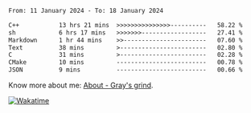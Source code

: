 <!--START_SECTION:waka-->

```txt
From: 11 January 2024 - To: 18 January 2024

C++           13 hrs 21 mins  >>>>>>>>>>>>>>>----------   58.22 %
sh            6 hrs 17 mins   >>>>>>>------------------   27.41 %
Markdown      1 hr 44 mins    >>-----------------------   07.60 %
Text          38 mins         >------------------------   02.80 %
C             31 mins         >------------------------   02.28 %
CMake         10 mins         -------------------------   00.78 %
JSON          9 mins          -------------------------   00.66 %
```

<!--END_SECTION:waka-->

<!-- [![grayxu's github stats](https://github-readme-stats.vercel.app/api?username=grayxu&count_private=true&show_icons=true)](https://github.com/grayxu) -->

Know more about me: [About - Gray's grind](https://www.grayxu.cn/).
<p align="left">
  <a href="https://wakatime.com/@grayxu" target="_blank">
    <img alt="Wakatime" src="https://wakatime.com/badge/user/c69eb31e-43a1-463f-8968-c3449e386f57.svg"/>
  </a>
</p>

